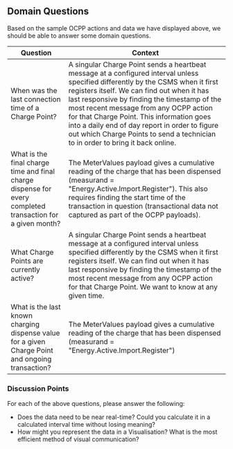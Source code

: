 ## Domain Questions
Based on the sample OCPP actions and data we have displayed above, we should be able to answer some domain questions.

| Question | Context |
| --- | --- |
| When was the last connection time of a Charge Point? | A singular Charge Point sends a heartbeat message at a configured interval unless specified differently by the CSMS when it first registers itself. We can find out when it has last responsive by finding the timestamp of the most recent message from any OCPP action for that Charge Point.  This information goes into a daily end of day report in order to figure out which Charge Points to send a technician to in order to bring it back online. |
| What is the final charge time and final charge dispense for every completed transaction for a given month? |  The MeterValues payload gives a cumulative reading of the charge that has been dispensed (measurand = "Energy.Active.Import.Register"). This also requires finding the start time of the transaction in question (transactional data not captured as part of the OCPP payloads). |
| What Charge Points are currently active? |  A singular Charge Point sends a heartbeat message at a configured interval unless specified differently by the CSMS when it first registers itself. We can find out when it has last responsive by finding the timestamp of the most recent message from any OCPP action for that Charge Point. We want to know at any given time. |
| What is the last known charging dispense value for a given Charge Point and ongoing transaction? | The MeterValues payload gives a cumulative reading of the charge that has been dispensed (measurand = "Energy.Active.Import.Register") |

### Discussion Points
For each of the above questions, please answer the following:
* Does the data need to be near real-time? Could you calculate it in a calculated interval time without losing meaning?
* How might you represent the data in a Visualisation? What is the most efficient method of visual communication?